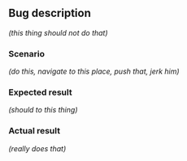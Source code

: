 ## Bug description
*(this thing should not do that)*

### Scenario
*(do this, navigate to this place, push that, jerk him)*

### Expected result
*(should to this thing)*

### Actual result
*(really does that)*
